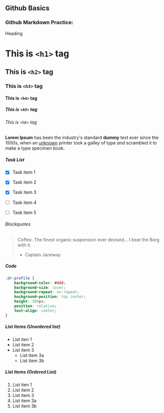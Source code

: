 Github Basics
----------------
### Github Markdown Practice:
Heading
# This is `<h1>` tag
## This is `<h2>` tag
### This is `<h3>` tag
#### This is `<h4>` tag
##### This is `<h5>` tag
###### This is `<h6>` tag


__Lorem Ipsum__ has been the industry's standard **dummy** text ever since the *1500s*, when an [unknown](https://www.lipsum.com/) printer took a galley of type _and_ scrambled it to make a type specimen book.

##### Task List
- [x] Task item 1
- [x] Task item 2
- [x] Task item 3
- [ ] Task item 4
- [ ] Task item 5


###### Blockquotes
> Coffee. The finest organic suspension ever devised... I beat the Borg with it.
> - Captain Janeway


##### Code
```css
.dr-profile {
    background-color: #ddd;
    background-size: cover;
    background-repeat: no-repeat;
    background-position: top center;
    height: 380px;
    position: relative;
    text-align: center;
}
```

##### List Items (Unordered list)
* List iten 1
* List item 2
* List item 3
  * List item 3a
  * List item 3b
  
##### List Items (Ordered List)
1. List iten 1
1. List item 2
1. List item 3
  1. List item 3a
  1. List item 3b
